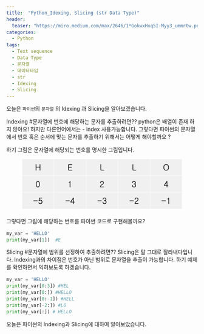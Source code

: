 ```yaml
---
title:  "Python_Idexing, Slicing (str Data Type)"
header:
  teaser: "https://miro.medium.com/max/2646/1*GokwxHxq5I-Myy3_ummrtw.png"
categories: 
  - Python
tags:
  - Text sequence
  - Data Type
  - 문자열
  - 데이터타입
  - str
  - Idexing
  - Slicing
---
```




오늘은 `파이썬`의 `문자열` 의 Idexing 과 Slicing을 알아보겠습니다.

Indexing #문자열에 번호에 해당하는 문자를 추출하려면?? 
python은 배열이 존재 하지 않아요! 하지만 다른언어에서는 - index 사용가능합니다.
그렇다면 파이썬의 문자열에서 번호 혹은 순서에 맞는 문자를 추출하기 위해서는 어떻게 해야할까요 ?

하기 그림은 문자열에 해당되는 번호를 명시한 그림입니다. 

<figure>
	<img src="/assets/image/index_table.png">
</figure>

그렇다면 그림에 해당하는 번호를 파이썬 코드로 구현해볼까요?

``` python
my_var = 'HELLO'
print(my_var[1])  #E
```

Slicing #문자열에 범위를 선정하여 추출하려면??
Slicing은 말 그대로 잘라내다입니다. Indexing과의 차이점은 번호가 아닌 범위로 문자열을 추출이 가능합니다.
하기 예제를 확인하면서 익혀보도록 하겠습니다.

``` python
my_var = 'HELLO'
print(my_var[0:3]) #HEL
print(my_var[0:]) #HELLO
print(my_var[0:-1]) #HELL
print(my_var[-2:]) #LO
print(my_var[:]) # HELLO

```

오늘은 파이썬의 Indexing과 Slicing에 대하여 알아보았습니다.